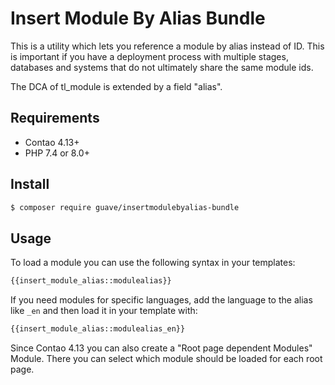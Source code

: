 # Insert Module By Alias Bundle

This is a utility which lets you reference a module by alias instead of ID. This is important if you have a deployment
process with multiple stages, databases and systems that do not ultimately share the same module ids.

The DCA of tl_module is extended by a field "alias".

## Requirements

- Contao 4.13+
- PHP 7.4 or 8.0+

## Install

```BASH
$ composer require guave/insertmodulebyalias-bundle
```

## Usage

To load a module you can use the following syntax in your templates:

```PHP
{{insert_module_alias::modulealias}}
```

If you need modules for specific languages, add the language to the alias like `_en` and then load it in your template
with:

```PHP
{{insert_module_alias::modulealias_en}}
```

Since Contao 4.13 you can also create a "Root page dependent Modules" Module. There you can select which module should
be loaded for each root page. 
